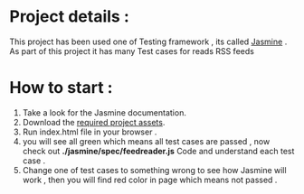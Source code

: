 # Project details :

This project has been used one of Testing framework , its called [Jasmine](http://jasmine.github.io/) . As part of this project it has many Test cases for
reads RSS feeds

# How to start :
1. Take a look for  the Jasmine documentation.
2. Download the [required project assets](http://github.com/udacity/frontend-nanodegree-feedreader).
3. Run index.html file in your browser .
4. you will see all green which means all test cases are passed , now check out **./jasmine/spec/feedreader.js** Code and understand each test case .
5. Change one of test cases to  something wrong to see how Jasmine will work , then you will find red color in page which means not passed .
